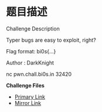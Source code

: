 # 题目描述

Challenge Description

Typer bugs are easy to exploit, right?

Flag format: bi0s{...}

Author : DarkKnight

nc pwn.chall.bi0s.in 32420

**Challenge Files**

- [Primary Link](https://drive.google.com/file/d/1N15pe7jRbVWEwahUse71d4vHWqaXdrJc/view?usp=sharing)
- [Mirror Link](https://www.dropbox.com/s/uelghnql78hn2g5/b3typer_handout.zip?dl=0)